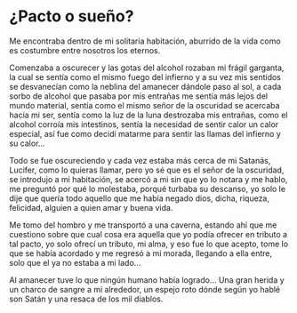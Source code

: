 # ¿Pacto o sueño?

Me encontraba dentro de mi solitaria habitación, aburrido de la vida como es costumbre entre nosotros los eternos.

Comenzaba a oscurecer y las gotas del alcohol rozaban mi frágil
garganta, la cual se sentía como el mismo fuego del infierno y a su vez
mis sentidos se desvanecían como la neblina del amanecer dándole paso
al sol, a cada sorbo de alcohol que pasaba por mis entrañas me sentía
más lejos del mundo material, sentía como el mismo señor de la oscuridad se acercaba hacia mi ser, sentía como la luz de la luna destrozaba mis entrañas, como el alcohol corroía mis intestinos, sentía
la necesidad de sentir calor un calor especial, así fue como decidí
matarme para sentir las llamas del infierno y su calor...

Todo se fue oscureciendo y cada vez estaba más cerca de mi Satanás,
Lucifer, como lo quieras llamar, pero yo sé que es el señor de la oscuridad, se introdujo a mi habitación, se acercó a mi sin que yo lo notara y me hablo, me preguntó por qué lo molestaba, porqué turbaba su descanso, yo solo le dije que quería todo aquello que me había negado dios, dicha, riqueza, felicidad, alguien a quien amar y buena vida.

Me tomo del hombro y me transportó a una caverna, estando ahí que me cuestiono sobre que cual cosa era aquella que yo podía ofrecer en tributo a tal pacto, yo solo ofrecí un tributo, mi alma, y eso fue lo que acepto, tome lo que se había acordado y me regresó a mi morada, llegando a ella entre, solo que el ya no estaba a mi lado...

Al amanecer tuve lo que ningún humano había logrado... Una gran herida y un charco de sangre a mi alrededor, un espejo roto dónde según yo hablé son Satán y una resaca de los mil diablos.
